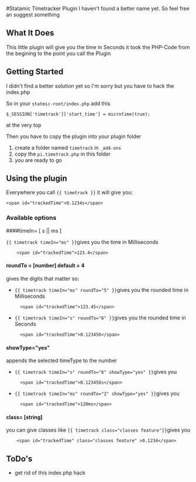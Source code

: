 #Statamic Timetracker Plugin
I haven't found a better name yet. So feel free an suggest something

## What It Does
This little plugin will give you the time in Seconds it took the PHP-Code from the begining to the point you call the Plugin

## Getting Started
I didn't find a better solution yet so I'm sorry but you have to hack the index.php
  
So in your `statmic-root/index.php` add this

	$_SESSION['timetrack']['start_time'] = microtime(true);
	
at the very top

Then you have to copy the plugin into your plugin folder

1. create a folder named `timetrack` in `_add-ons`
2. copy the `pi.timetrack.php` in this folder
3. you are ready to go

## Using the plugin
Everywhere you call `{{ timetrack }}` it will give you:

    <span id="trackedTime">0.1234s</span>
    
### Available options
####timeIn= [ s || ms ]

`{{ timetrack timeIn="ms" }}`gives you the time in Milliseconds

		<span id="trackedTime">123.4</span>

#### roundTo = [number]  default = 4
gives the digits that matter so:


- `{{ timetrack timeIn="ms" roundTo="5" }}`gives you the rounded time in Milliseconds

		<span id="trackedTime">123.45</span>
		

- `{{ timetrack timeIn="s" roundTo="6" }}`gives you the rounded time in Seconds

		<span id="trackedTime">0.123456</span>
		
#### showType="yes"
appends the selected timeType to the number

- `{{ timetrack timeIn="s" roundTo="6" showType="yes" }}`gives you 

		<span id="trackedTime">0.123456s</span>

- `{{ timetrack timeIn="ms" roundTo="2" showType="yes" }}`gives you 

		<span id="trackedTime">120ms</span>

#### class= [string]
you can give classes like
`{{ timetrack class="classes feature"}}`gives you 

		<span id="trackedTime" class="classes feature" >0.1234</span>

	
## ToDo's
- get rid of this index.php hack
